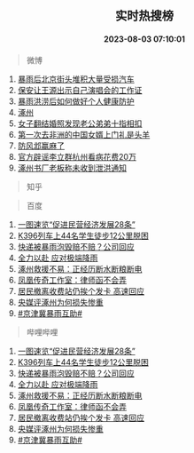 <div align="center"><h2>实时热搜榜</h2><h4>2023-08-03 07:10:01</h4></div>

> 微博  

1. [暴雨后北京街头堆积大量受损汽车](https://s.weibo.com/weibo?q=%23%E6%9A%B4%E9%9B%A8%E5%90%8E%E5%8C%97%E4%BA%AC%E8%A1%97%E5%A4%B4%E5%A0%86%E7%A7%AF%E5%A4%A7%E9%87%8F%E5%8F%97%E6%8D%9F%E6%B1%BD%E8%BD%A6%23&t=31&band_rank=1&Refer=top)<br />
2. [保安让王源出示自己演唱会的工作证](https://s.weibo.com/weibo?q=%23%E4%BF%9D%E5%AE%89%E8%AE%A9%E7%8E%8B%E6%BA%90%E5%87%BA%E7%A4%BA%E8%87%AA%E5%B7%B1%E6%BC%94%E5%94%B1%E4%BC%9A%E7%9A%84%E5%B7%A5%E4%BD%9C%E8%AF%81%23&t=31&band_rank=2&Refer=top)<br />
3. [暴雨洪涝后如何做好个人健康防护](https://s.weibo.com/weibo?q=%23%E6%9A%B4%E9%9B%A8%E6%B4%AA%E6%B6%9D%E5%90%8E%E5%A6%82%E4%BD%95%E5%81%9A%E5%A5%BD%E4%B8%AA%E4%BA%BA%E5%81%A5%E5%BA%B7%E9%98%B2%E6%8A%A4%23&t=31&band_rank=3&Refer=top)<br />
4. [涿州](https://s.weibo.com/weibo?q=%E6%B6%BF%E5%B7%9E&t=31&band_rank=4&Refer=top)<br />
5. [女子翻结婚照发现老公弟弟十指相扣](https://s.weibo.com/weibo?q=%23%E5%A5%B3%E5%AD%90%E7%BF%BB%E7%BB%93%E5%A9%9A%E7%85%A7%E5%8F%91%E7%8E%B0%E8%80%81%E5%85%AC%E5%BC%9F%E5%BC%9F%E5%8D%81%E6%8C%87%E7%9B%B8%E6%89%A3%23&t=31&band_rank=5&Refer=top)<br />
6. [第一次去非洲的中国女婿上门礼是头羊](https://s.weibo.com/weibo?q=%23%E7%AC%AC%E4%B8%80%E6%AC%A1%E5%8E%BB%E9%9D%9E%E6%B4%B2%E7%9A%84%E4%B8%AD%E5%9B%BD%E5%A5%B3%E5%A9%BF%E4%B8%8A%E9%97%A8%E7%A4%BC%E6%98%AF%E5%A4%B4%E7%BE%8A%23&t=31&band_rank=6&Refer=top)<br />
7. [防风邶赢麻了](https://s.weibo.com/weibo?q=%23%E9%98%B2%E9%A3%8E%E9%82%B6%E8%B5%A2%E9%BA%BB%E4%BA%86%23&t=31&band_rank=7&Refer=top)<br />
8. [官方辟谣李立群杭州看病花费20万](https://s.weibo.com/weibo?q=%23%E5%AE%98%E6%96%B9%E8%BE%9F%E8%B0%A3%E6%9D%8E%E7%AB%8B%E7%BE%A4%E6%9D%AD%E5%B7%9E%E7%9C%8B%E7%97%85%E8%8A%B1%E8%B4%B920%E4%B8%87%23&t=31&band_rank=8&Refer=top)<br />
9. [涿州书厂老板称未收到泄洪通知](https://s.weibo.com/weibo?q=%23%E6%B6%BF%E5%B7%9E%E4%B9%A6%E5%8E%82%E8%80%81%E6%9D%BF%E7%A7%B0%E6%9C%AA%E6%94%B6%E5%88%B0%E6%B3%84%E6%B4%AA%E9%80%9A%E7%9F%A5%23&t=31&band_rank=9&Refer=top)<br />

> 知乎  


> 百度  

1. [一图速览“促进民营经济发展28条”](https://www.baidu.com/s?wd=%E4%B8%80%E5%9B%BE%E9%80%9F%E8%A7%88%E2%80%9C%E4%BF%83%E8%BF%9B%E6%B0%91%E8%90%A5%E7%BB%8F%E6%B5%8E%E5%8F%91%E5%B1%9528%E6%9D%A1%E2%80%9D&sa=fyb_news&rsv_dl=fyb_news)<br />
2. [K396列车上44名学生徒步12公里脱困](https://www.baidu.com/s?wd=K396%E5%88%97%E8%BD%A6%E4%B8%8A44%E5%90%8D%E5%AD%A6%E7%94%9F%E5%BE%92%E6%AD%A512%E5%85%AC%E9%87%8C%E8%84%B1%E5%9B%B0&sa=fyb_news&rsv_dl=fyb_news)<br />
3. [快递被暴雨泡毁赔不赔？公司回应](https://www.baidu.com/s?wd=%E5%BF%AB%E9%80%92%E8%A2%AB%E6%9A%B4%E9%9B%A8%E6%B3%A1%E6%AF%81%E8%B5%94%E4%B8%8D%E8%B5%94%EF%BC%9F%E5%85%AC%E5%8F%B8%E5%9B%9E%E5%BA%94&sa=fyb_news&rsv_dl=fyb_news)<br />
4. [全力以赴 应对极端降雨](https://www.baidu.com/s?wd=%E5%85%A8%E5%8A%9B%E4%BB%A5%E8%B5%B4+%E5%BA%94%E5%AF%B9%E6%9E%81%E7%AB%AF%E9%99%8D%E9%9B%A8&sa=fyb_news&rsv_dl=fyb_news)<br />
5. [涿州救援不易：正经历断水断粮断电](https://www.baidu.com/s?wd=%E6%B6%BF%E5%B7%9E%E6%95%91%E6%8F%B4%E4%B8%8D%E6%98%93%EF%BC%9A%E6%AD%A3%E7%BB%8F%E5%8E%86%E6%96%AD%E6%B0%B4%E6%96%AD%E7%B2%AE%E6%96%AD%E7%94%B5&sa=fyb_news&rsv_dl=fyb_news)<br />
6. [凤凰传奇工作室：律师函不会弄](https://www.baidu.com/s?wd=%E5%87%A4%E5%87%B0%E4%BC%A0%E5%A5%87%E5%B7%A5%E4%BD%9C%E5%AE%A4%EF%BC%9A%E5%BE%8B%E5%B8%88%E5%87%BD%E4%B8%8D%E4%BC%9A%E5%BC%84&sa=fyb_news&rsv_dl=fyb_news)<br />
7. [居民撤离收费站仍挨个发卡 高速回应](https://www.baidu.com/s?wd=%E5%B1%85%E6%B0%91%E6%92%A4%E7%A6%BB%E6%94%B6%E8%B4%B9%E7%AB%99%E4%BB%8D%E6%8C%A8%E4%B8%AA%E5%8F%91%E5%8D%A1+%E9%AB%98%E9%80%9F%E5%9B%9E%E5%BA%94&sa=fyb_news&rsv_dl=fyb_news)<br />
8. [央媒评涿州为何损失惨重](https://www.baidu.com/s?wd=%E5%A4%AE%E5%AA%92%E8%AF%84%E6%B6%BF%E5%B7%9E%E4%B8%BA%E4%BD%95%E6%8D%9F%E5%A4%B1%E6%83%A8%E9%87%8D&sa=fyb_news&rsv_dl=fyb_news)<br />
9. [#京津冀暴雨互助#](https://www.baidu.com/s?wd=%23%E4%BA%AC%E6%B4%A5%E5%86%80%E6%9A%B4%E9%9B%A8%E4%BA%92%E5%8A%A9%23&sa=fyb_news&rsv_dl=fyb_news)<br />

> 哔哩哔哩  

1. [一图速览“促进民营经济发展28条”](https://www.baidu.com/s?wd=%E4%B8%80%E5%9B%BE%E9%80%9F%E8%A7%88%E2%80%9C%E4%BF%83%E8%BF%9B%E6%B0%91%E8%90%A5%E7%BB%8F%E6%B5%8E%E5%8F%91%E5%B1%9528%E6%9D%A1%E2%80%9D&sa=fyb_news&rsv_dl=fyb_news)<br />
2. [K396列车上44名学生徒步12公里脱困](https://www.baidu.com/s?wd=K396%E5%88%97%E8%BD%A6%E4%B8%8A44%E5%90%8D%E5%AD%A6%E7%94%9F%E5%BE%92%E6%AD%A512%E5%85%AC%E9%87%8C%E8%84%B1%E5%9B%B0&sa=fyb_news&rsv_dl=fyb_news)<br />
3. [快递被暴雨泡毁赔不赔？公司回应](https://www.baidu.com/s?wd=%E5%BF%AB%E9%80%92%E8%A2%AB%E6%9A%B4%E9%9B%A8%E6%B3%A1%E6%AF%81%E8%B5%94%E4%B8%8D%E8%B5%94%EF%BC%9F%E5%85%AC%E5%8F%B8%E5%9B%9E%E5%BA%94&sa=fyb_news&rsv_dl=fyb_news)<br />
4. [全力以赴 应对极端降雨](https://www.baidu.com/s?wd=%E5%85%A8%E5%8A%9B%E4%BB%A5%E8%B5%B4+%E5%BA%94%E5%AF%B9%E6%9E%81%E7%AB%AF%E9%99%8D%E9%9B%A8&sa=fyb_news&rsv_dl=fyb_news)<br />
5. [涿州救援不易：正经历断水断粮断电](https://www.baidu.com/s?wd=%E6%B6%BF%E5%B7%9E%E6%95%91%E6%8F%B4%E4%B8%8D%E6%98%93%EF%BC%9A%E6%AD%A3%E7%BB%8F%E5%8E%86%E6%96%AD%E6%B0%B4%E6%96%AD%E7%B2%AE%E6%96%AD%E7%94%B5&sa=fyb_news&rsv_dl=fyb_news)<br />
6. [凤凰传奇工作室：律师函不会弄](https://www.baidu.com/s?wd=%E5%87%A4%E5%87%B0%E4%BC%A0%E5%A5%87%E5%B7%A5%E4%BD%9C%E5%AE%A4%EF%BC%9A%E5%BE%8B%E5%B8%88%E5%87%BD%E4%B8%8D%E4%BC%9A%E5%BC%84&sa=fyb_news&rsv_dl=fyb_news)<br />
7. [居民撤离收费站仍挨个发卡 高速回应](https://www.baidu.com/s?wd=%E5%B1%85%E6%B0%91%E6%92%A4%E7%A6%BB%E6%94%B6%E8%B4%B9%E7%AB%99%E4%BB%8D%E6%8C%A8%E4%B8%AA%E5%8F%91%E5%8D%A1+%E9%AB%98%E9%80%9F%E5%9B%9E%E5%BA%94&sa=fyb_news&rsv_dl=fyb_news)<br />
8. [央媒评涿州为何损失惨重](https://www.baidu.com/s?wd=%E5%A4%AE%E5%AA%92%E8%AF%84%E6%B6%BF%E5%B7%9E%E4%B8%BA%E4%BD%95%E6%8D%9F%E5%A4%B1%E6%83%A8%E9%87%8D&sa=fyb_news&rsv_dl=fyb_news)<br />
9. [#京津冀暴雨互助#](https://www.baidu.com/s?wd=%23%E4%BA%AC%E6%B4%A5%E5%86%80%E6%9A%B4%E9%9B%A8%E4%BA%92%E5%8A%A9%23&sa=fyb_news&rsv_dl=fyb_news)<br />
